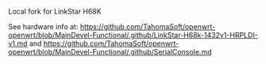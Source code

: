 Local fork for LinkStar H68K

See hardware info at:
https://github.com/TahomaSoft/openwrt-openwrt/blob/MainDevel-Functional/.github/LinkStar-H68k-1432v1-HRPLDI-v1.md
and
https://github.com/TahomaSoft/openwrt-openwrt/blob/MainDevel-Functional/.github/SerialConsole.md
